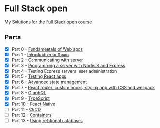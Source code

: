 # Full Stack open

My Solutions for the [Full Stack open](https://fullstackopen.com) course

## Parts

- [x] Part 0 - [Fundamentals of Web apps](https://fullstackopen.com/en/part0)
- [x] Part 1 - [Introduction to React](https://fullstackopen.com/en/part1)
- [x] Part 2 - [Communicating with server](https://fullstackopen.com/en/part2)
- [x] Part 3 - [Programming a server with NodeJS and Express](https://fullstackopen.com/en/part3)
- [x] Part 4 - [Testing Express servers, user administration](https://fullstackopen.com/en/part4)
- [x] Part 5 - [Testing React apps](https://fullstackopen.com/en/part5)
- [x] Part 6 - [Advanced state management](https://fullstackopen.com/en/part6)
- [x] Part 7 - [React router, custom hooks, styling app with CSS and webpack](https://fullstackopen.com/en/part7)
- [x] Part 8 - [GraphQL](https://fullstackopen.com/en/part8)
- [x] Part 9 - [TypeScript](https://fullstackopen.com/en/part9)
- [x] Part 10 - [React Native](https://fullstackopen.com/en/part10)
- [ ] Part 11 - [CI/CD](https://fullstackopen.com/en/part11)
- [ ] Part 12 - [Containers](https://fullstackopen.com/en/part12)
- [ ] Part 13 - [Using relational databases](https://fullstackopen.com/en/part13)
